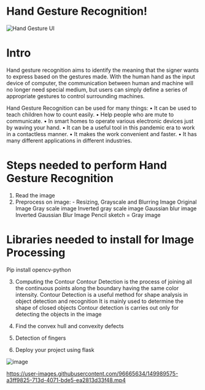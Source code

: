 # Hand Gesture Recognition!
![Hand Gesture UI](https://user-images.githubusercontent.com/96665634/148534773-2cf9c72c-d753-4acd-80b8-cfa4cdbdb344.jpeg)
# Intro
Hand gesture recognition aims to identify the meaning that the signer wants to express based on the gestures made. With the human hand as the input device of computer, the communication between human and machine will no longer need special medium, but users can simply define a series of appropriate gestures to control surrounding machines.

Hand Gesture Recognition can be used for many things:
•	It can be used to teach children how to count easily.
•	Help people who are mute to communicate.
•	In smart homes to operate various electronic devices just by waving your hand.
•	It can be a useful tool in this pandemic era to work in a contactless manner.
•	It makes the work convenient and faster.
•	It has many different applications in different industries.


# Steps needed to perform Hand Gesture Recognition

1) Read the image
2) Preprocess on image: - Resizing, Grayscale and Blurring Image
                                             Original Image
                                             Gray scale image
                                             Inverted gray scale image
                                             Gaussian blur image
                                             Inverted Gaussian Blur Image
                                             Pencil sketch = Gray image

# Libraries needed to install for Image Processing
Pip install opencv-python


3) Computing the Contour 
Contour Detection is the process of joining all the continuous points along the boundary having the same color intensity.
Contour Detection is a useful method for shape analysis in object detection and recognition
It is mainly used to determine the shape of closed objects
Contour detection is carries out only for detecting the objects in the image

4) Find the convex hull and convexity defects

5) Detection of fingers

6) Deploy your project using flask



 

![image](https://user-images.githubusercontent.com/96665634/148534843-e1c57a1f-2f81-4f81-b494-c8d40b291b0c.png)


https://user-images.githubusercontent.com/96665634/149989575-a3ff9825-713d-4071-bde5-ea2813d33f48.mp4

